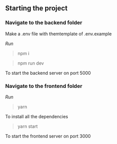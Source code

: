 ## Starting the project

### Navigate to the backend folder
Make a .env file with themtemplate of .env.example

_Run_
>npm i

>npm run dev

To start the backend server on port 5000

### Navigate to the frontend folder
_Run_
>yarn

To install all the dependencies

> yarn start

To start the frontend server on port 3000